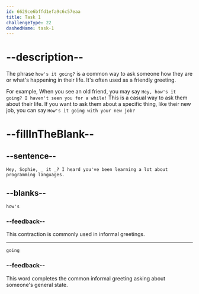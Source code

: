 ```yaml
---
id: 6629ce6bffd1efa9c6c57eaa
title: Task 1
challengeType: 22
dashedName: task-1
---
```


<!--
AUDIO REFERENCE: 
Brian: Hey, Sophie, how's it going?
-->

# --description--

The phrase `how's it going?` is a common way to ask someone how they are or what's happening in their life. It's often used as a friendly greeting.

For example, When you see an old friend, you may say `Hey, how's it going? I haven't seen you for a while!` This is a casual way to ask them about their life. If you want to ask them about a specific thing, like their new job, you can say `How's it going with your new job?`

# --fillInTheBlank--

## --sentence--

`Hey, Sophie, _ it _? I heard you've been learning a lot about programming languages.`

## --blanks--

`how's`

### --feedback--

This contraction is commonly used in informal greetings.

---

`going`

### --feedback--

This word completes the common informal greeting asking about someone's general state.
